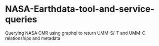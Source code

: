# NASA-Earthdata-tool-and-service-queries
Querying NASA CMR using graphql to return UMM-S/-T and UMM-C relationships and metadata
